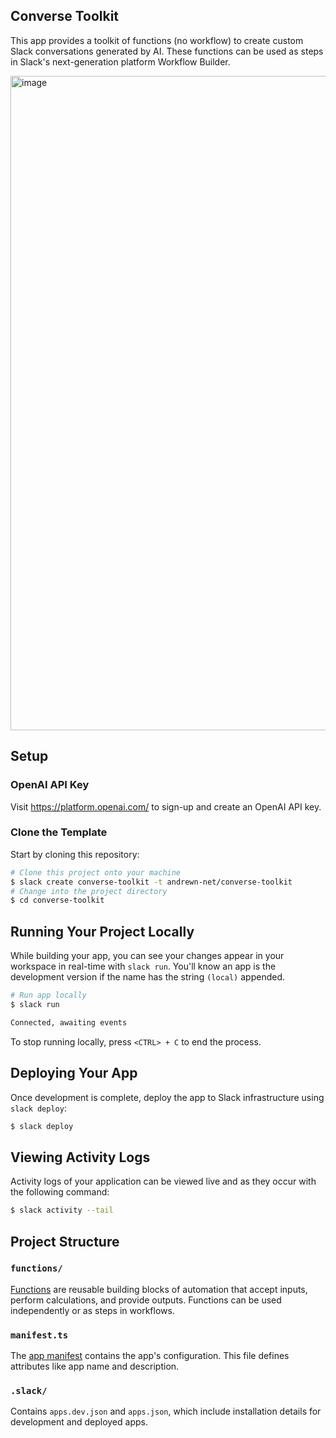 ## Converse Toolkit

This app provides a toolkit of functions (no workflow) to create custom Slack conversations generated by AI.  These functions can be used as steps in Slack's next-generation platform Workflow Builder.

<img width="1047" alt="image" src="https://github.com/user-attachments/assets/ff62d279-973b-4894-84db-1e9a081749c4">

## Setup

### OpenAI API Key

Visit https://platform.openai.com/ to sign-up and create an OpenAI API key.

### Clone the Template

Start by cloning this repository:

```zsh
# Clone this project onto your machine
$ slack create converse-toolkit -t andrewn-net/converse-toolkit
# Change into the project directory
$ cd converse-toolkit
```

## Running Your Project Locally

While building your app, you can see your changes appear in your workspace in
real-time with `slack run`. You'll know an app is the development version if the
name has the string `(local)` appended.

```zsh
# Run app locally
$ slack run

Connected, awaiting events
```

To stop running locally, press `<CTRL> + C` to end the process.

## Deploying Your App

Once development is complete, deploy the app to Slack infrastructure using
`slack deploy`:

```zsh
$ slack deploy
```

## Viewing Activity Logs

Activity logs of your application can be viewed live and as they occur with the
following command:

```zsh
$ slack activity --tail
```

## Project Structure

### `functions/`

[Functions](https://api.slack.com/automation/functions) are reusable building
blocks of automation that accept inputs, perform calculations, and provide
outputs. Functions can be used independently or as steps in workflows.

### `manifest.ts`

The [app manifest](https://api.slack.com/automation/manifest) contains the app's
configuration. This file defines attributes like app name and description.

### `.slack/`

Contains `apps.dev.json` and `apps.json`, which include installation details for
development and deployed apps.
